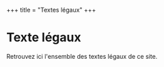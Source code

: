 +++
title = "Textes légaux"
+++

# Texte légaux

Retrouvez ici l'ensemble des textes légaux de ce site.

